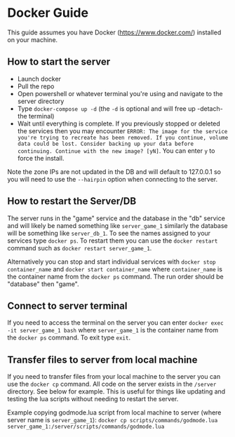 Docker Guide
==========

This guide assumes you have Docker (https://www.docker.com/) installed on your machine.

## How to start the server

* Launch docker
* Pull the repo
* Open powershell or whatever terminal you're using and navigate to the server directory
* Type `docker-compose up -d` (the `-d` is optional and will free up -detach- the terminal)
* Wait until everything is complete. If you previously stopped or deleted the services then you may encounter `ERROR: The image for the service you're trying to recreate has been removed. If you continue, volume data could be lost. Consider backing up your data before continuing. Continue with the new image? [yN]`. You can enter `y` to force the install.

Note the zone IPs are not updated in the DB and will default to 127.0.0.1 so you will need to use the `--hairpin` option when connecting to the server.

## How to restart the Server/DB

The server runs in the "game" service and the database in the "db" service and will likely be named something like `server_game_1` similarly the database will be something like `server_db_1`. To see the names assigned to your services type `docker ps`. To restart them you can use the `docker restart` command such as `docker restart server_game_1`.

Alternatively you can stop and start individual services with `docker stop container_name` and `docker start container_name` where `container_name` is the container name from the `docker ps` command. The run order should be "database" then "game".

## Connect to server terminal

If you need to access the terminal on the server you can enter `docker exec -it server_game_1 bash` where `server_game_1` is the container name from the `docker ps` command. To exit type `exit`.

## Transfer files to server from local machine

If you need to transfer files from your local machine to the server you can use the `docker cp` command. All code on the server exists in the `/server` directory. See below for example.
This is useful for things like updating and testing the lua scripts without needing to restart the server.

Example copying godmode.lua script from local machine to server (where server name is `server_game_1`):
`docker cp scripts/commands/godmode.lua server_game_1:/server/scripts/commands/godmode.lua`
